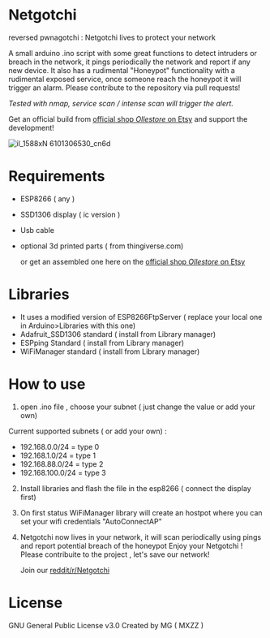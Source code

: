 # Netgotchi
reversed pwnagotchi : Netgotchi lives to protect your network 

A small arduino .ino script with some great functions to detect intruders or breach in the network, it pings periodically the network and report if any new device. It also has a rudimental "Honeypot" functionality with a rudimental exposed service, once someone reach the honeypot it will trigger an alarm. Please contribute to the repository via pull requests!

*Tested with nmap, service scan / intense scan will trigger the alert.* 

Get an official build from [official shop *Ollestore* on Etsy](https://ollestore.etsy.com/listing/1742406142) and support the development! 

![il_1588xN 6101306530_cn6d](https://github.com/MXZZ/Netgotchi/assets/3322271/5b098ac4-e024-42a9-ae83-8f6892d19dfb)


# Requirements 
- ESP8266 ( any )
- SSD1306 display ( ic version ) 
- Usb cable 
- optional 3d printed parts ( from thingiverse.com)

  or get an assembled one here on the [official shop *Ollestore* on Etsy](https://ollestore.etsy.com/listing/1742406142) 

# Libraries
- It uses a modified version of ESP8266FtpServer ( replace your local one in Arduino>Libraries with this one)
- Adafruit_SSD1306 standard ( install from Library manager)
- ESPping Standard ( install from Library manager)
- WiFiManager standard ( install from Library manager)

# How to use
1. open .ino file , choose your subnet ( just change the value or add your own)

Current supported subnets ( or add your own) :
- 192.168.0.0/24 = type 0
- 192.168.1.0/24 = type 1
- 192.168.88.0/24 = type 2
- 192.168.100.0/24  = type 3

2. Install libraries and flash the file in the esp8266 ( connect the display first)
3. On first status WiFiManager library will create an hostpot where you can set your wifi credentials
   "AutoConnectAP"

4. Netgotchi now lives in your network, it will scan periodically using pings and report potential breach of the honeypot
   Enjoy your Netgotchi !
   Please contribuite to the project , let's save our network!

   Join our [reddit/r/Netgotchi](https://www.reddit.com/r/Netgotchi/)

 # License
 GNU General Public License v3.0 
 Created by MG ( MXZZ ) 


